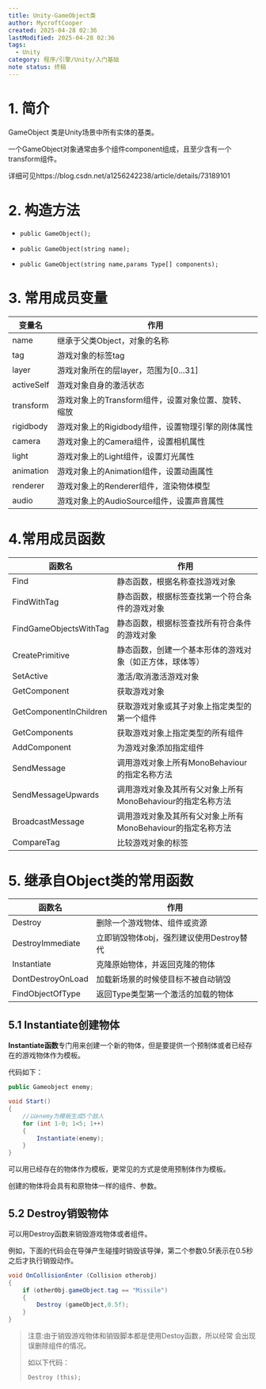 ```yaml
---
title: Unity-GameObject类
author: MycroftCooper
created: 2025-04-28 02:36
lastModified: 2025-04-28 02:36
tags:
  - Unity
category: 程序/引擎/Unity/入门基础
note status: 终稿
---
```



# 1. 简介

GameObject 类是Unity场景中所有实体的基类。

一个GameObject对象通常由多个组件component组成，且至少含有一个transform组件。

详细可见https://blog.csdn.net/a1256242238/article/details/73189101

# 2. 构造方法

- `public GameObject();`

- `public GameObject(string name);`

- `public GameObject(string name,params Type[] components);`

# 3. 常用成员变量

| 变量名     | 作用                                                |
| ---------- | --------------------------------------------------- |
| name       | 继承于父类Object，对象的名称                        |
| tag        | 游戏对象的标签tag                                   |
| layer      | 游戏对象所在的层layer，范围为[0...31]               |
| activeSelf | 游戏对象自身的激活状态                              |
| transform  | 游戏对象上的Transform组件，设置对象位置、旋转、缩放 |
| rigidbody  | 游戏对象上的Rigidbody组件，设置物理引擎的刚体属性   |
| camera     | 游戏对象上的Camera组件，设置相机属性                |
| light      | 游戏对象上的Light组件，设置灯光属性                 |
| animation  | 游戏对象上的Animation组件，设置动画属性             |
| renderer   | 游戏对象上的Renderer组件，渲染物体模型              |
| audio      | 游戏对象上的AudioSource组件，设置声音属性           |

 # 4.常用成员函数

| 函数名                 | 作用                                                        |
| ---------------------- | ----------------------------------------------------------- |
| Find                   | 静态函数，根据名称查找游戏对象                              |
| FindWithTag            | 静态函数，根据标签查找第一个符合条件的游戏对象              |
| FindGameObjectsWithTag | 静态函数，根据标签查找所有符合条件的游戏对象                |
| CreatePrimitive        | 静态函数，创建一个基本形体的游戏对象（如正方体，球体等）    |
| SetActive              | 激活/取消激活游戏对象                                       |
| GetComponent           | 获取游戏对象                                                |
| GetComponentInChildren | 获取游戏对象或其子对象上指定类型的第一个组件                |
| GetComponents          | 获取游戏对象上指定类型的所有组件                            |
| AddComponent           | 为游戏对象添加指定组件                                      |
| SendMessage            | 调用游戏对象上所有MonoBehaviour的指定名称方法               |
| SendMessageUpwards     | 调用游戏对象及其所有父对象上所有MonoBehaviour的指定名称方法 |
| BroadcastMessage       | 调用游戏对象及其所有父对象上所有MonoBehaviour的指定名称方法 |
| CompareTag             | 比较游戏对象的标签                                          |

 # 5. 继承自Object类的常用函数

| 函数名            | 作用                                     |
| ----------------- | ---------------------------------------- |
| Destroy           | 删除一个游戏物体、组件或资源             |
| DestroyImmediate  | 立即销毁物体obj，强烈建议使用Destroy替代 |
| Instantiate       | 克隆原始物体，并返回克隆的物体           |
| DontDestroyOnLoad | 加载新场景的时候使目标不被自动销毁       |
| FindObjectOfType  | 返回Type类型第一个激活的加载的物体       |

## 5.1 Instantiate创建物体

**Instantiate函数**专门用来创建一个新的物体，但是要提供一个预制体或者已经存在的游戏物体作为模板。

代码如下：

```c#
public Gameobject enemy;

void Start() 
{
    //以enemy为模板生成5个敌人
	for (int 1-0; 1<5; 1++)
    {
        Instantiate(enemy);
    }
}
```

可以用已经存在的物体作为模板，更常见的方式是使用预制体作为模板。

创建的物体将会具有和原物体一样的组件、参数。

## 5.2 Destroy销毁物体

可以用Destroy函数来销毁游戏物体或者组件。

例如，下面的代码会在导弹产生碰撞时销毁该导弹，第二个参数0.5f表示在0.5秒之后才执行销毁动作。

```c#
void OnCollisionEnter (Collision otherobj)
{
    if (other0bj.gameObject.tag == "Missile")
    {
        Destroy (gameObject,0.5f);
    }
}
```

> 注意:由于销毁游戏物体和销毁脚本都是使用Destoy函数，所以经常 会出现误删除组件的情况。
>
> 如以下代码：
>
> `Destroy (this);`

